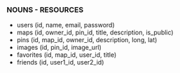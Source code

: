 ### NOUNS - RESOURCES

- users (id, name, email, password)
- maps (id, owner_id, pin_id, title, description, is_public)
- pins (id, map_id, owner_id, description, long, lat)
- images (id, pin_id, image_url)
- favorites (id, map_id, user_id, title)
- friends (id, user1_id, user2_id)
